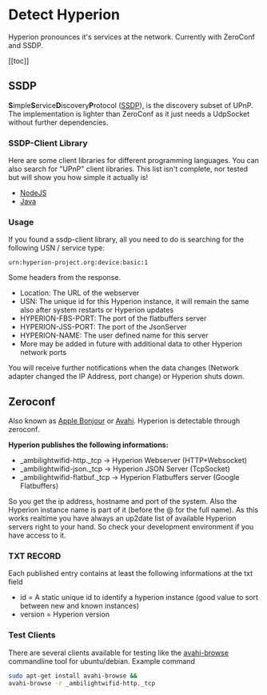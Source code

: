 # Detect Hyperion
Hyperion pronounces it's services at the network. Currently with ZeroConf and SSDP.

[[toc]]

## SSDP
**S**imple**S**ervice**D**iscovery**P**rotocol ([SSDP](https://en.wikipedia.org/wiki/Simple_Service_Discovery_Protocol)), is the discovery subset of UPnP. The implementation is lighter than ZeroConf as it just needs a UdpSocket without further dependencies.


### SSDP-Client Library
Here are some client libraries for different programming languages. You can also search for "UPnP" client libraries. This list isn't complete, nor tested but will show you how simple it actually is!
  * [NodeJS](https://github.com/diversario/node-ssdp#usage---client)
  * [Java](https://github.com/resourcepool/ssdp-client#jarpic-client)

### Usage
If you found a ssdp-client library, all you need to do is searching for the following USN / service type:

`urn:hyperion-project.org:device:basic:1`

Some headers from the response.
  * Location: The URL of the webserver
  * USN: The unique id for this Hyperion instance, it will remain the same also after system restarts or Hyperion updates
  * HYPERION-FBS-PORT: The port of the flatbuffers server
  * HYPERION-JSS-PORT: The port of the JsonServer
  * HYPERION-NAME: The user defined name for this server
  * More may be added in future with additional data to other Hyperion network ports

You will receive further notifications when the data changes (Network adapter changed the IP Address, port change) or Hyperion shuts down.

## Zeroconf
Also known as [Apple Bonjour](https://en.wikipedia.org/wiki/Bonjour_(software)) or [Avahi](https://en.wikipedia.org/wiki/Avahi_(software)). Hyperion is detectable through zeroconf.

**Hyperion publishes the following informations:**
  * _ambilightwifid-http._tcp -> Hyperion Webserver (HTTP+Websocket)
  * _ambilightwifid-json._tcp -> Hyperion JSON Server (TcpSocket)
  * _ambilightwifid-flatbuf._tcp -> Hyperion Flatbuffers server (Google Flatbuffers)

So you get the ip address, hostname and port of the system. Also the Hyperion instance name is part of it (before the @ for the full name). As this works realtime you have always an up2date list of available Hyperion servers right to your hand. So check your development environment if you have access to it.

### TXT RECORD
Each published entry contains at least the following informations at the txt field
  * id = A static unique id to identify a hyperion instance (good value to sort between new and known instances)
  * version = Hyperion version


### Test Clients
There are several clients available for testing like the [avahi-browse](http://manpages.ubuntu.com/manpages/bionic/man1/avahi-browse.1.html) commandline tool for ubuntu/debian. Example command
``` bash
sudo apt-get install avahi-browse &&
avahi-browse -r _ambilightwifid-http._tcp
```
<ImageWrap src="/images/en/avahi-browse.jpg" alt="Searching for Hyperion Server with Avahi cli" />
